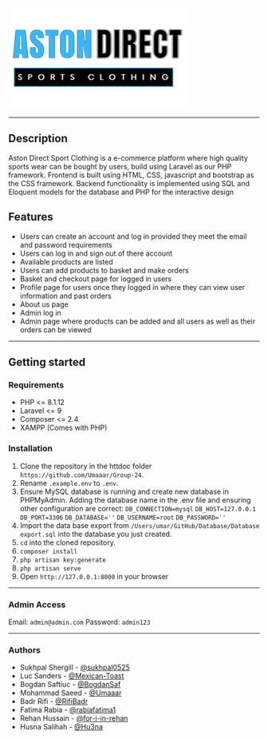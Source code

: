 ![alt text](https://github.com/Umaaar/Group-24//blob//main/Website/public/aston_sport_clear.png?raw=true)

---

## Description 

Aston Direct Sport Clothing is a e-commerce platform where high quality sports wear can be bought by users, build using Laravel as our PHP framework. Frontend is built using HTML, CSS, javascript and bootstrap as the CSS framework. Backend functionality is implemented using SQL and Eloquent models for the database and PHP for the interactive design

## Features

- Users can create an account and log in provided they meet the email and password requirements
- Users can log in and sign out of there account
- Available products are listed
- Users can add products to basket and make orders
- Basket and checkout page for logged in users
- Profile page for users once they logged in where they can view user information and past orders
- About us page
- Admin log in
- Admin page where products can be added and all users as well as their orders can be viewed

---

## Getting started

### Requirements

- PHP <= 8.1.12
- Laravel <= 9
- Composer <= 2.4
- XAMPP (Comes with PHP)

### Installation

1. Clone the repository in the httdoc folder `https://github.com/Umaaar/Group-24`.
2. Rename `.example.env` to `.env`. 
3. Ensure MySQL database is running and create new database in PHPMyAdmin. Adding  the database name in the .env file and ensuring other configuration are correct: 
`DB_CONNECTION=mysql`
`DB_HOST=127.0.0.1`
`DB_PORT=3306`
`DB_DATABASE=''`
`DB_USERNAME=root`
`DB_PASSWORD=''`
4. Import the data base export from `/Users/umar/GitHub/Database/Database export.sql` into the database you just created.
5. `cd` into the cloned repository.
6. `composer install`
7. `php artisan key:generate`
8. `php artisan serve`
9. Open `http://127.0.0.1:8000` in your browser
    
---
### Admin Access

Email: `admin@admin.com`
Password: `admin123`

---

### Authors

-  Sukhpal Shergill - [@sukhpal0525](https://github.com/sukhpal0525)
- Luc Sanders - [@Mexican-Toast](https://github.com/Mexican-Toast)
- Bogdan Saftiuc - [@BogdanSaf](https://github.com/BogdanSaf)
- Mohammad Saeed - [@Umaaar](https://github.com/Umaaar)
- Badr Rifi - [@RifiBadr](https://github.com/RifiBadr)
- Fatima Rabia - [@rabiafatima1](https://github.com/rabiafatima1)
- Rehan Hussain - [@for-i-in-rehan](https://github.com/for-i-in-rehan)
- Husna Salihah - [@Hu3na](https://github.com/Hu3na)

